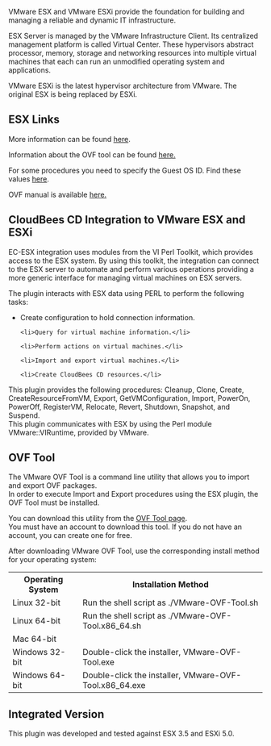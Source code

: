 VMware ESX and VMware ESXi provide the foundation for
building and managing a reliable and dynamic IT
infrastructure.

ESX Server is managed by the VMware Infrastructure Client. Its
centralized management platform is called Virtual Center. These
hypervisors abstract processor, memory, storage and networking
resources into multiple virtual machines that each can run an
unmodified operating system and applications.


VMware ESXi is the latest hypervisor architecture from VMware.
The original ESX is being replaced by ESXi.

## ESX Links

<p>More information can be found <a href="http://www.vmware.com/products/vsphere/esxi-and-esx/index.html">
here</a>.</p>

<p>Information about the OVF tool can be found <a href="http://communities.vmware.com/community/vmtn/vsphere/automationtools/ovf">
here.</a></p>

<p>For some procedures you need to specify the Guest OS ID. Find these values <a href="http://www.vmware.com/support/developer/converter-sdk/conv50_apireference/vim.vm.GuestOsDescriptor.GuestOsIdentifier.html">
here</a>.</p>

<p>OVF manual is available <a href="http://www.vmware.com/support/developer/ovf/">here.</a></p>

<h2>CloudBees CD Integration to VMware ESX and ESXi</h2>

<p>EC-ESX integration uses modules from the VI Perl Toolkit, which
provides access to the ESX system. By using this toolkit, the
integration can connect to the ESX server to automate and
perform various operations providing a more generic interface
for managing virtual machines on ESX servers.</p>

<p>The plugin interacts with ESX data using PERL to perform the
following tasks:</p>

<ul>
    <li>Create configuration to hold connection information.</li>

    <li>Query for virtual machine information.</li>

    <li>Perform actions on virtual machines.</li>

    <li>Import and export virtual machines.</li>

    <li>Create CloudBees CD resources.</li>
</ul>

<p>This plugin provides the following procedures: Cleanup,
Clone, Create, CreateResourceFromVM, Export,
GetVMConfiguration, Import, PowerOn, PowerOff, RegisterVM,
Relocate, Revert, Shutdown, Snapshot, and Suspend.<br />
This plugin communicates with ESX by using the Perl module
VMware::VIRuntime, provided by VMware.</p>

## OVF Tool

<p>The VMware OVF Tool is a command line utility that allows you to
import and export OVF packages.<br />
In order to execute Import and Export procedures using the ESX
plugin, the OVF Tool must be installed.</p>

<p>You can download this utility from the <a href="http://communities.vmware.com/community/vmtn/vsphere/automationtools/ovf">
OVF Tool page</a>.<br />
You must have an account to download this tool. If you do not
have an account, you can create one for free.</p>

<p class="help">After downloading VMware OVF Tool, use the
corresponding install method for your operating system:</p>

<table border="0" class="help">
    <tr>
        <th>Operating System</th>
        <th>Installation Method</th>
    </tr>
    <tr>
        <td>Linux 32-bit</td>
        <td>Run the shell script as ./VMware-OVF-Tool.sh</td>
    </tr>
    <tr>
        <td>Linux 64-bit</td>
        <td>Run the shell script as
        ./VMware-OVF-Tool.x86_64.sh</td>
    </tr>
    <tr>
        <td>Mac 64-bit</td>
        <td></td>
    </tr>
    <tr>
        <td>Windows 32-bit</td>
        <td>Double-click the installer, VMware-OVF-Tool.exe</td>
    </tr>
    <tr>
        <td>Windows 64-bit</td>
        <td>Double-click the installer,
        VMware-OVF-Tool.x86_64.exe</td>
    </tr>
</table>

<h2>Integrated Version</h2>

<p>This plugin was developed and tested against ESX 3.5 and
ESXi 5.0.</p>
